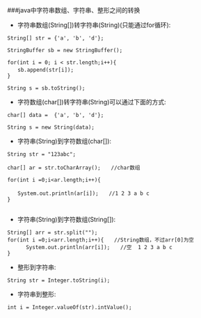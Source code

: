 ###java中字符串数组、字符串、整形之间的转换

- 字符串数组(String[])转字符串(String)(只能通过for循环):
```aidl
String[] str = {'a', 'b', 'd'};

StringBuffer sb = new StringBuffer();

for(int i = 0; i < str.length;i++){
　　sb.append(str[i]);
}

String s = sb.toString();
```

- 字符数组(char[])转字符串(String)可以通过下面的方式:
```aidl
char[] data =  {'a', 'b', 'd'};

String s = new String(data);
```

- 字符串(String)到字符数组(char[]):
```aidl
String str = "123abc";

char[] ar = str.toCharArray();　　//char数组

for(int i =0;i<ar.length;i++){

　　System.out.println(ar[i]);　　//1 2 3 a b c
}
 

```

- 字符串(String)到字符数组(String[]):
```aidl
String[] arr = str.split("");
for(int i =0;i<arr.length;i++){　　//String数组，不过arr[0]为空
      System.out.println(arr[i]);　　//空  1 2 3 a b c
}
```


- 整形到字符串:
```aidl
String str = Integer.toString(i);
```

- 字符串到整形:
```aidl
int i = Integer.valueOf(str).intValue();
```
